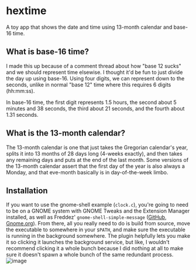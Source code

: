 # hextime
A toy app that shows the date and time using 13-month calendar and base-16 time. 

## What is base-16 time?
I made this up because of a comment thread about how "base 12 sucks" and we should represent time elsewise.
I thought it'd be fun to just divide the day up using base-16. Using four digits, we can represent down to the seconds,
unlike in normal "base 12" time where this requires 6 digits (hh:mm:ss).

In base-16 time, the first digit represents 1.5 hours,
the second about 5 minutes and 38 seconds,
the third about 21 seconds,
and the fourth about 1.31 seconds.

## What is the 13-month calendar?
The 13-month calendar is one that just takes the Gregorian calendar's year, splits it into 13 months of 28 days long (4-weeks exactly), and then takes any remaining days
and puts at the end of the last month. Some versions of the 13-month calendar assert that the first day of the year is also always a Monday,
and that eve-month basically is in day-of-the-week limbo.

## Installation
If you want to use the gnome-shell example (`clock.c`), you're going to need to be on a GNOME system
with GNOME Tweaks and the Extension Manager installed,
as well as Freddez' `gnome-shell-simple-message` ([GitHub](https://github.com/freddez/gnome-shell-simple-message), [Gnome.org](https://extensions.gnome.org/extension/5018/simple-message/)). From there, all you really need to do is build from source, move the executable to somewhere in your `$PATH`,
and make sure the executable is running in the background somewhere. The plugin helpfully lets you make it so clicking it 
launches the background service, but like, I wouldn't recommend clicking it a whole bunch because I did nothing at all
to make sure it doesn't spawn a whole bunch of the same redundant process.
![image](https://github.com/user-attachments/assets/55244bac-be1b-4f66-ab23-c7fce764ee20)
